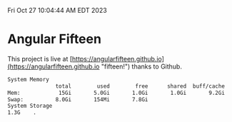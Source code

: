 Fri Oct 27 10:04:44 AM EDT 2023

# Angular Fifteen


This project is live at [https://angularfifteen.github.io](https://angularfifteen.github.io "fifteen!") thanks to Github.

```bash
System Memory
               total        used        free      shared  buff/cache   available
Mem:            15Gi       5.0Gi       1.0Gi       1.0Gi       9.2Gi       8.9Gi
Swap:          8.0Gi       154Mi       7.8Gi
System Storage
1.3G	.
```
